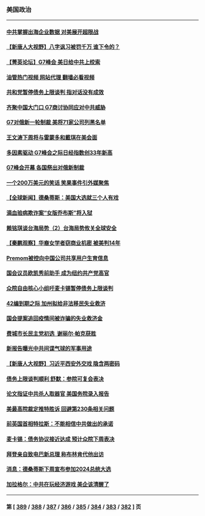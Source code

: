 ### 美国政治
---
#### [中共掌握出海企业数据 对美展开超限战](../../pages/ncid1078159/n14000185.md?05200445) 
#### [【新唐人大视野】八字讽习被罚千万 谁下令的？](../../pages/ncid1078159/n14000455.md?05200445) 
#### [【菁英论坛】G7峰会 美日给中共上绞索](../../pages/ncid1078159/n14000458.md?05200445) 
#### [油管热门视频 网站代理 翻墙必看视频](http://138.2.39.72:81/youtube.html?epic-marker?05200445)
#### [共和党暂停债务上限谈判 指对话没有成效](../../pages/ncid1078159/n14000470.md?05200445) 
#### [齐聚中国大门口 G7商讨协同应对中共威胁](../../pages/ncid1078159/n14000467.md?05200445) 
#### [G7对俄新一轮制裁 美将71家公司列黑名单](../../pages/ncid1078159/n14000431.md?05200445) 
#### [王文涛下周将与雷蒙多和戴琪在美会面](../../pages/ncid1078159/n14000433.md?05200445) 
#### [多因素驱动 G7峰会之际日经指数创33年新高](../../pages/ncid1078159/n14000315.md?05200445) 
#### [G7峰会开幕 各国祭出对俄新制裁](../../pages/ncid1078159/n14000321.md?05200445) 
#### [一个200万美元的笑话 笑果事件引外媒聚焦](../../pages/ncid1078159/n14000272.md?05200445) 
#### [【全球新闻】德桑蒂斯：美国大选就三个人有戏](../../pages/ncid1078159/n13999835.md?05200445) 
#### [滴血验病欺诈案“女版乔布斯”将入狱](../../pages/ncid1078159/n14000108.md?05200445) 
#### [赖铭琪谈台海局势（2）台海局势攸关全球安全](../../pages/ncid1078159/n14000091.md?05200445) 
#### [【秦鹏观察】华裔女学者窃商业机密 被美判14年](../../pages/ncid1078159/n14000012.md?05200445) 
#### [Premom被控向中国公司共享用户生育信息](../../pages/ncid1078159/n14000061.md?05200445) 
#### [国会议员欧凯秀前助手 成为纽约共产党高官](../../pages/ncid1078159/n14000045.md?05200445) 
#### [众院自由核心小组吁麦卡锡暂停债务上限谈判](../../pages/ncid1078159/n13999960.md?05200445) 
#### [42编到期之际 加州拟给非法移民失业救济](../../pages/ncid1078159/n14000013.md?05200445) 
#### [国会提案追回疫情间被诈骗的失业救济金](../../pages/ncid1078159/n13999981.md?05200445) 
#### [费城市长民主党初选  谢丽尔·帕克获胜](../../pages/ncid1078159/n13999984.md?05200445) 
#### [新报告曝光中共间谍气球的军事用途](../../pages/ncid1078159/n13999698.md?05200445) 
#### [【新唐人大视野】习近平西安外交戏 隐含两密码](../../pages/ncid1078159/n13999899.md?05200445) 
#### [债务上限谈判顺利 舒默：参院可复会表决](../../pages/ncid1078159/n13999870.md?05200445) 
#### [论文指证中共杀人取器官 美国务院录入报告](../../pages/ncid1078159/n13999890.md?05200445) 
#### [美最高院裁定推特胜诉 回避第230条相关问题](../../pages/ncid1078159/n13999769.md?05200445) 
#### [前英国首相特拉斯：不能相信中共做出的承诺](../../pages/ncid1078159/n13999889.md?05200445) 
#### [麦卡锡：债务协议接近达成 预计众院下周表决](../../pages/ncid1078159/n13999833.md?05200445) 
#### [拜登亲自致电巴新总理 称布林肯代他出访](../../pages/ncid1078159/n13999776.md?05200445) 
#### [消息：德桑蒂斯下周宣布参加2024总统大选](../../pages/ncid1078159/n13999685.md?05200445) 
#### [加拉格尔：中共在玩经济游戏 美企该清醒了](../../pages/ncid1078159/n13999689.md?05200445) 

---
#### 第 [ [389](./389.md?05200445) / [388](./388.md?05200445) / [387](./387.md?05200445) / [386](./386.md?05200445) / [385](./385.md?05200445) / [384](./384.md?05200445) / [383](./383.md?05200445) / [382](./382.md?05200445) ] 页
